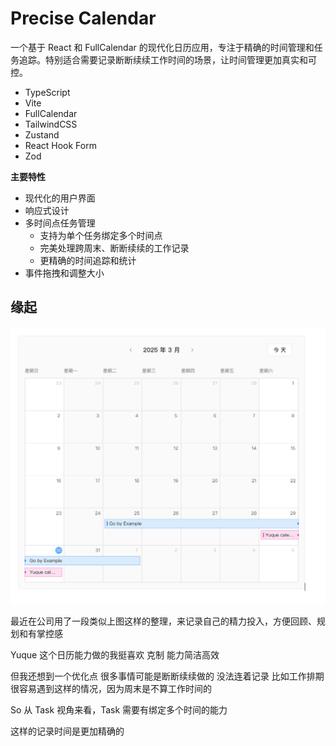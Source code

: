 # Precise Calendar

一个基于 React 和 FullCalendar 的现代化日历应用，专注于精确的时间管理和任务追踪。特别适合需要记录断断续续工作时间的场景，让时间管理更加真实和可控。

- TypeScript
- Vite
- FullCalendar
- TailwindCSS
- Zustand
- React Hook Form
- Zod

**主要特性**

- 现代化的用户界面
- 响应式设计
- 多时间点任务管理
  - 支持为单个任务绑定多个时间点
  - 完美处理跨周末、断断续续的工作记录
  - 更精确的时间追踪和统计
- 事件拖拽和调整大小

## 缘起

![image](./docs/image.png)

最近在公司用了一段类似上图这样的整理，来记录自己的精力投入，方便回顾、规划和有掌控感

Yuque 这个日历能力做的我挺喜欢 克制 能力简洁高效

但我还想到一个优化点
很多事情可能是断断续续做的 没法连着记录
比如工作排期很容易遇到这样的情况，因为周末是不算工作时间的

So 从 Task 视角来看，Task 需要有绑定多个时间的能力

这样的记录时间是更加精确的
